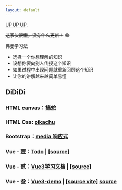 ```yaml
---
layout: default
---
```


[UP UP UP](another-page).

 ~~这家伙很懒，没有什么更新！~~ &#x1F602;

弗曼学习法
- 选择一个你想理解的知识
- 设想你要向别人传授这个知识
- 如果过程中出现问题就重新回顾这个知识
- 让你的讲解越来越简单易懂

## [](#header-2)DiDiDi

### [](#header-3)HTML canvas：[搞蛇](/testHTML/snake2.html)

### [](#header-3)HTML Css: [pikachu](/testHTML/pikachu.html)

### [](#header-3)Bootstrap：[media 响应式](/navbar/navbar.html)

### [](#header-3)Vue - 壹：[Todo](/vue-todo/dist/index.html) | [[source]](https://github.com/Sanm-ZH/vue-todo)

### [](#header-3)Vue - 贰：[Vue3学习文档](/vue3-doc/) | [[source]](https://github.com/Sanm-ZH/vue3-doc)

### [](#header-3)Vue - 叁：[Vue3-demo](/vue3-ts-vite/) | [[source vite]](https://github.com/Sanm-ZH/vue3-ts-vite) [source](https://github.com/Sanm-ZH/test-vue3-learn)
